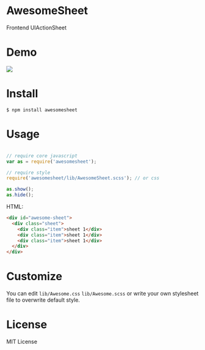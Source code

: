 # AwesomeSheet

Frontend UIActionSheet

# Demo

![](http://ww3.sinaimg.cn/large/62580dd9gw1ewa8c6kiu3g208q0el0tr.gif)

# Install

```shell
$ npm install awesomesheet
```

# Usage

```javascript

// require core javascript
var as = require('awesomesheet');

// require style
require('awesomesheet/lib/AwesomeSheet.scss'); // or css

as.show();
as.hide();
```

HTML:

```html
<div id="awesome-sheet">
  <div class="sheet">
    <div class="item">sheet 1</div>
    <div class="item">sheet 1</div>
    <div class="item">sheet 1</div>
  </div>
</div>
```

# Customize

You can edit `lib/Awesome.css` `lib/Awesome.scss` or write your own stylesheet file to overwrite default style.

# License

MIT License
